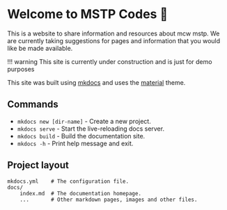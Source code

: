 # Welcome to MSTP Codes :wave:

This is a website to share information and resources about mcw mstp. We are
currently taking suggestions for pages and information that you would like
be made available.

!!! warning
    This site is currently under construction and is just for demo
    purposes

This site was built using [mkdocs](https://www.mkdocs.org) and uses the [material]() theme.

## Commands

* `mkdocs new [dir-name]` - Create a new project.
* `mkdocs serve` - Start the live-reloading docs server.
* `mkdocs build` - Build the documentation site.
* `mkdocs -h` - Print help message and exit.

## Project layout

    mkdocs.yml    # The configuration file.
    docs/
        index.md  # The documentation homepage.
        ...       # Other markdown pages, images and other files.
